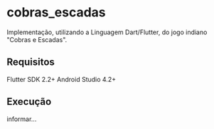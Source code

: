 # cobras_escadas

Implementação, utilizando a Linguagem Dart/Flutter, do jogo indiano "Cobras e Escadas".

## Requisitos

Flutter SDK 2.2+
Android Studio 4.2+

## Execução

informar...
